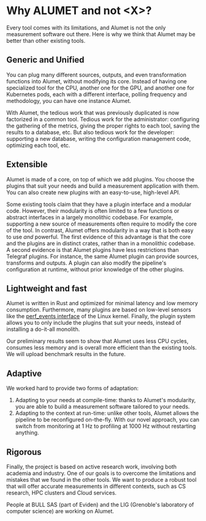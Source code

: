 # Why ALUMET and not \<X\>?

Every tool comes with its limitations, and Alumet is not the only measurement software out there. Here is why we think that Alumet may be better than other existing tools.

## Generic and Unified

You can plug many different sources, outputs, and even transformation functions into Alumet, without modifying its core. Instead of having one specialized tool for the CPU, another one for the GPU, and another one for Kubernetes pods, each with a different interface, polling frequency and methodology, you can have one instance Alumet.

With Alumet, the tedious work that was previously duplicated is now factorized in a common tool. Tedious work for the administrator: configuring the gathering of the metrics, giving the proper rights to each tool, saving the results to a database, etc. But also tedious work for the developer: supporting a new database, writing the configuration management code, optimizing each tool, etc.

## Extensible

Alumet is made of a core, on top of which we add plugins. You choose the plugins that suit your needs and build a measurement application with them. You can also create new plugins with an easy-to-use, high-level API.

Some existing tools claim that they have a plugin interface and a modular code. However, their modularity is often limited to a few functions or abstract interfaces in a largely monolithic codebase. For example, supporting a new source of measurements often require to modify the core of the tool. In contrast, Alumet offers modularity in a way that is both easy to use _and_ powerful. The first evidence of this advantage is that the core and the plugins are in distinct crates, rather than in a monolithic codebase. A second evidence is that Alumet plugins have less restrictions than Telegraf plugins. For instance, the same Alumet plugin can provide sources, transforms and outputs. A plugin can also modify the pipeline's configuration at runtime, without prior knowledge of the other plugins.

## Lightweight and fast

Alumet is written in Rust and optimized for minimal latency and low memory consumption. Furthermore, many plugins are based on low-level sensors like the [perf_events interface](https://man.archlinux.org/man/perf_event_open.2.fr) of the Linux kernel. Finally, the plugin system allows you to only include the plugins that suit your needs, instead of installing a do-it-all monolith.

Our preliminary results seem to show that Alumet uses less CPU cycles, consumes less memory and is overall more efficient than the existing tools. We will upload benchmark results in the future.

## Adaptive

We worked hard to provide two forms of adaptation:
1. Adapting to your needs at compile-time: thanks to Alumet's modularity, you are able to build a measurement software tailored to your needs.
2. Adapting to the context at run-time: unlike other tools, Alumet allows the pipeline to be reconfigured on-the-fly. With our novel approach, you can switch from monitoring at 1 Hz to profiling at 1000 Hz without restarting anything.

## Rigorous

Finally, the project is based on active research work, involving both academia and industry. One of our goals is to overcome the limitations and mistakes that we found in the other tools. We want to produce a robust tool that will offer accurate measurements in different contexts, such as CS research, HPC clusters and Cloud services.

People at BULL SAS (part of Eviden) and the LIG (Grenoble's laboratory of computer science) are working on Alumet.
